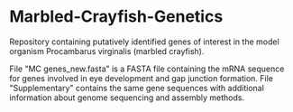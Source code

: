 # Marbled-Crayfish-Genetics
Repository containing putatively identified genes of interest in the model organism Procambarus virginalis (marbled crayfish). 

File "MC genes_new.fasta" is a FASTA file containing the mRNA sequence for genes involved in eye development and gap junction formation. File "Supplementary" contains the same gene sequences with additional information about genome sequencing and assembly methods. 
